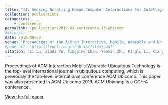 ```yaml
---
title: "I3: Sensing Scrolling Human-Computer Interactions for Intelligent Interest Inference on Smartphones"
collection: publications
catogories: 
    - conference
permalink: /publication/2019-09-conference-I3-ubicomp
#excerpt: ''
date: 2019-09-09
venue: 'Proceedings of the ACM on Interactive, Mobile, Wearable and Ubiquitous Technologies (IMWUT)'
#paperurl: 'http://lynnlilu.github.io/files/.pdf'
citation: 'Li Lu, Jiadi Yu, Yingying Chen, Yanmin Zhu, Minglu Li, Xiangyu Xu. (2019). &quot;I^3: Sensing Scrolling Human-Computer Interactions for Intelligent Interest Inference on Smartphones.&quot; <i>Proceedings of the ACM on Interactive, Mobile, Wearable and Ubiquitous Technologies (IMWUT)</i>. 3(3), pp. 97:1-97:22. London, England. doi: 10.1145/3351255.'
---
```


Proceedings of ACM Interaction Mobile Wearable Ubiquitous Technology is the top-level international journal in ubiquitous computing, which is previously the top-level international conference ACM Ubicomp. This paper was also presented in ACM Ubicomp 2019. ACM Ubicomp is a CCF-A conference. 

[View the full paper](https://dl.acm.org/citation.cfm?id=3351255)

